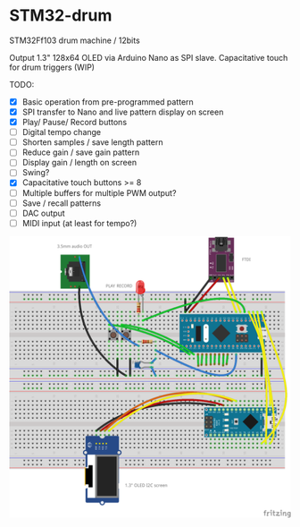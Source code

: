 # STM32-drum
STM32Ff103 drum machine / 12bits

Output 1.3" 128x64 OLED via Arduino Nano as SPI slave.
Capacitative touch for drum triggers (WIP)

TODO: 
- [x] Basic operation from pre-programmed pattern
- [x] SPI transfer to Nano and live pattern display on screen
- [x] Play/ Pause/ Record buttons
- [ ] Digital tempo change
- [ ] Shorten samples / save length pattern
- [ ] Reduce gain / save gain pattern
- [ ] Display gain / length on screen
- [ ] Swing?
- [x] Capacitative touch buttons >= 8
- [ ] Multiple buffers for multiple PWM output?
- [ ] Save / recall patterns
- [ ] DAC output
- [ ] MIDI input (at least for tempo?)

![STM32-drum breadboard](/stm32-drum_bb.png)
